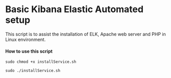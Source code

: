 # Basic Kibana Elastic Automated setup

This script is to assist the installation of ELK, Apache web server and PHP in Linux environment.

#### How to use this script
```
sudo chmod +x installService.sh

sudo ./installService.sh
```
